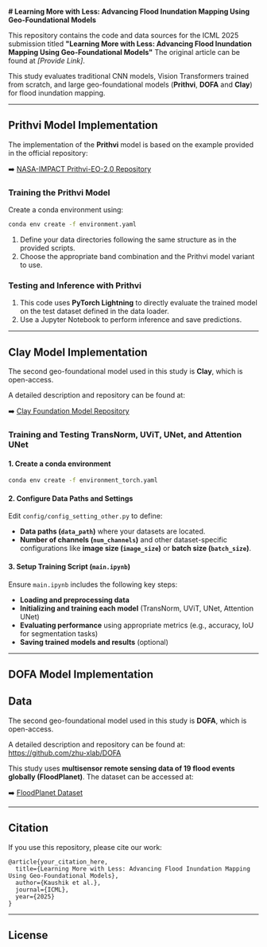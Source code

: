 **# Learning More with Less: Advancing Flood Inundation Mapping Using Geo-Foundational Models**

This repository contains the code and data sources for the ICML 2025 submission titled **"Learning More with Less: Advancing Flood Inundation Mapping Using Geo-Foundational Models"** The original article can be found at *[Provide Link]*.

This study evaluates traditional CNN models, Vision Transformers trained from scratch, and large geo-foundational models (**Prithvi**, **DOFA** and **Clay**) for flood inundation mapping.

---

## Prithvi Model Implementation

The implementation of the **Prithvi** model is based on the example provided in the official repository:

➡️ [NASA-IMPACT Prithvi-EO-2.0 Repository](https://github.com/NASA-IMPACT/Prithvi-EO-2.0/blob/main/examples/example_landslide4sense.ipynb)

### Training the Prithvi Model

Create a conda environment using:

```sh
conda env create -f environment.yaml
```

1. Define your data directories following the same structure as in the provided scripts.
2. Choose the appropriate band combination and the Prithvi model variant to use.

### Testing and Inference with Prithvi

1. This code uses **PyTorch Lightning** to directly evaluate the trained model on the test dataset defined in the data loader.
2. Use a Jupyter Notebook to perform inference and save predictions.

---

## Clay Model Implementation

The second geo-foundational model used in this study is **Clay**, which is open-access. 

A detailed description and repository can be found at:

➡️ [Clay Foundation Model Repository](https://github.com/Clay-foundation/model)

### Training and Testing TransNorm, UViT, UNet, and Attention UNet

#### 1. Create a conda environment

```sh
conda env create -f environment_torch.yaml
```

#### 2. Configure Data Paths and Settings

Edit `config/config_setting_other.py` to define:
- **Data paths (`data_path`)** where your datasets are located.
- **Number of channels (`num_channels`)** and other dataset-specific configurations like **image size (`image_size`)** or **batch size (`batch_size`)**.

#### 3. Setup Training Script (`main.ipynb`)

Ensure `main.ipynb` includes the following key steps:
- **Loading and preprocessing data**
- **Initializing and training each model** (TransNorm, UViT, UNet, Attention UNet)
- **Evaluating performance** using appropriate metrics (e.g., accuracy, IoU for segmentation tasks)
- **Saving trained models and results** (optional)

---
## DOFA Model Implementation
## Data
The second geo-foundational model used in this study is **DOFA**, which is open-access. 

A detailed description and repository can be found at: https://github.com/zhu-xlab/DOFA

This study uses **multisensor remote sensing data of 19 flood events globally (FloodPlanet)**. The dataset can be accessed at:

➡️ [FloodPlanet Dataset](https://doi.org/10.25739/m69q-8k22)

---

## Citation

If you use this repository, please cite our work:

```
@article{your_citation_here,
  title={Learning More with Less: Advancing Flood Inundation Mapping Using Geo-Foundational Models},
  author={Kaushik et al.},
  journal={ICML},
  year={2025}
}
```

---

## License


